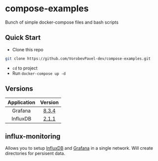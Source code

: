 # compose-examples
Bunch of simple docker-compose files and bash scripts

## Quick Start
- Clone this repo
```bash
git clone https://github.com/VorobevPavel-dev/compose-examples.git
```
- ```cd``` to project
- Run ```docker-compose up -d```

## Versions
| Application | Version |
| :----: | :----: |
| Grafana | [8.3.4](https://grafana.com/docs/grafana/next/release-notes/release-notes-8-3-4/) |
| InfluxDB | [2.1.1](https://docs.influxdata.com/influxdb/v2.1/reference/release-notes/influxdb/) |

## influx-monitoring
Allows you to setup [InfluxDB](https://www.influxdata.com/) and [Grafana](https://grafana.com/) in a single network. Will create directories for persisent data.